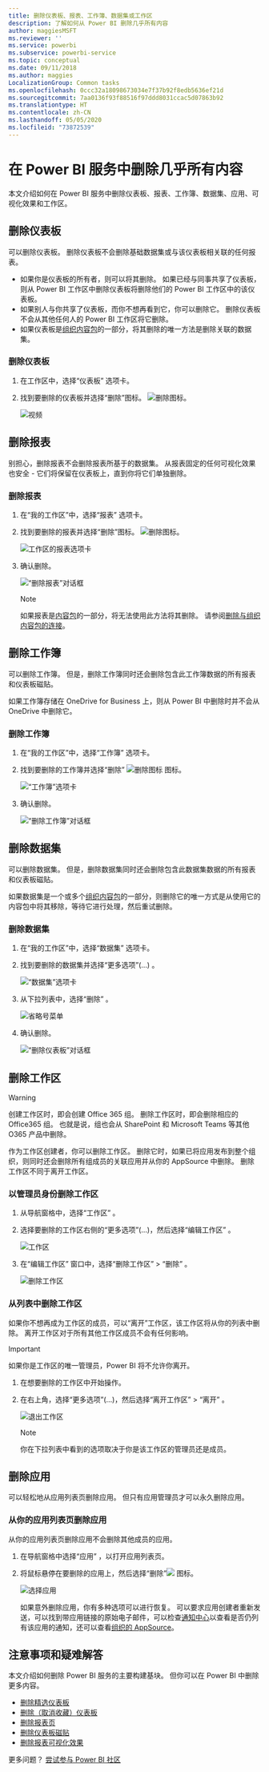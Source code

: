 ```yaml
---
title: 删除仪表板、报表、工作簿、数据集或工作区
description: 了解如何从 Power BI 删除几乎所有内容
author: maggiesMSFT
ms.reviewer: ''
ms.service: powerbi
ms.subservice: powerbi-service
ms.topic: conceptual
ms.date: 09/11/2018
ms.author: maggies
LocalizationGroup: Common tasks
ms.openlocfilehash: 0ccc32a18098673034e7f37b92f8edb5636ef21d
ms.sourcegitcommit: 7aa0136f93f88516f97ddd8031ccac5d07863b92
ms.translationtype: HT
ms.contentlocale: zh-CN
ms.lasthandoff: 05/05/2020
ms.locfileid: "73872539"
---
```

# <a name="delete-almost-anything-in-power-bi-service"></a>在 Power BI 服务中删除几乎所有内容
本文介绍如何在 Power BI 服务中删除仪表板、报表、工作簿、数据集、应用、可视化效果和工作区。

## <a name="delete-a-dashboard"></a>删除仪表板
可以删除仪表板。 删除仪表板不会删除基础数据集或与该仪表板相关联的任何报表。

* 如果你是仪表板的所有者，则可以将其删除。 如果已经与同事共享了仪表板，则从 Power BI 工作区中删除仪表板将删除他们的 Power BI 工作区中的该仪表板。
* 如果别人与你共享了仪表板，而你不想再看到它，你可以删除它。  删除仪表板不会从其他任何人的 Power BI 工作区将它删除。
* 如果仪表板是[组织内容包](service-organizational-content-pack-disconnect.md)的一部分，将其删除的唯一方法是删除关联的数据集。

### <a name="to-delete-a-dashboard"></a>删除仪表板
1. 在工作区中，选择“仪表板”  选项卡。
2. 找到要删除的仪表板并选择“删除”图标。 ![删除图标](media/service-delete/power-bi-delete-icon.png)。

    ![视频](media/service-delete/power-bi-delete-dash.gif)

## <a name="delete-a-report"></a>删除报表
别担心，删除报表不会删除报表所基于的数据集。  从报表固定的任何可视化效果也安全 - 它们将保留在仪表板上，直到你将它们单独删除。

### <a name="to-delete-a-report"></a>删除报表
1. 在“我的工作区”中，选择“报表”  选项卡。
2. 找到要删除的报表并选择“删除”图标。   ![删除图标](media/service-delete/power-bi-delete-icon.png)。   

    ![工作区的报表选项卡](media/service-delete/power-bi-delete-reportnew.png)
3. 确认删除。

   ![“删除报表”对话框](media/service-delete/power-bi-delete-report.png)

   > [!NOTE]
   > 如果报表是[内容包](service-organizational-content-pack-introduction.md)的一部分，将无法使用此方法将其删除。  请参阅[删除与组织内容包的连接](service-organizational-content-pack-disconnect.md)。
   >
   >

## <a name="delete-a-workbook"></a>删除工作簿
可以删除工作簿。 但是，删除工作簿同时还会删除包含此工作簿数据的所有报表和仪表板磁贴。

如果工作簿存储在 OneDrive for Business 上，则从 Power BI 中删除时并不会从 OneDrive 中删除它。

### <a name="to-delete-a-workbook"></a>删除工作簿
1. 在“我的工作区”中，选择“工作簿”  选项卡。
2. 找到要删除的工作簿并选择“删除” ![删除图标](media/service-delete/power-bi-delete-report2.png) 图标。

    ![“工作簿”选项卡](media/service-delete/power-bi-delete-workbooknew.png)
3. 确认删除。

   ![“删除工作簿”对话框](media/service-delete/power-bi-delete-confirm.png)

## <a name="delete-a-dataset"></a>删除数据集
可以删除数据集。 但是，删除数据集同时还会删除包含此数据集数据的所有报表和仪表板磁贴。

如果数据集是一个或多个[组织内容包](service-organizational-content-pack-disconnect.md)的一部分，则删除它的唯一方式是从使用它的内容包中将其移除，等待它进行处理，然后重试删除。

### <a name="to-delete-a-dataset"></a>删除数据集
1. 在“我的工作区”中，选择“数据集”  选项卡。
2. 找到要删除的数据集并选择“更多选项”(…)  。  

    ![“数据集”选项卡](media/service-delete/power-bi-delete-datasetnew.png)
3. 从下拉列表中，选择“删除”  。

   ![省略号菜单](media/service-delete/power-bi-delete-datasetnew2.png)
4. 确认删除。

   ![“删除仪表板”对话框](media/service-delete/power-bi-delete-dataset-confirm.png)

## <a name="delete-a-workspace"></a>删除工作区
> [!WARNING]
> 创建工作区时，即会创建 Office 365 组。 删除工作区时，即会删除相应的 Office365 组。 也就是说，组也会从 SharePoint 和 Microsoft Teams 等其他 O365 产品中删除。
>
>

作为工作区创建者，你可以删除工作区。 删除它时，如果已将应用发布到整个组织，则同时还会删除所有组成员的关联应用并从你的 AppSource 中删除。 删除工作区不同于离开工作区。

### <a name="to-delete-a-workspace---if-you-are-an-admin"></a>以管理员身份删除工作区
1. 从导航窗格中，选择“工作区”  。

2. 选择要删除的工作区右侧的“更多选项”(…)，然后选择“编辑工作区”   。

    ![工作区](media/service-delete/power-bi-delete-workspace.png)

3. 在“编辑工作区”  窗口中，选择“删除工作区”   > “删除”  。

    ![删除工作区](media/service-delete/power-bi-delete-workspace2.png)

### <a name="to-remove-a-workspace-from-your-list"></a>从列表中删除工作区
如果你不想再成为工作区的成员，可以“离开”工作区，该工作区将从你的列表中删除。 离开工作区对于所有其他工作区成员不会有任何影响。  

> [!IMPORTANT]
> 如果你是工作区的唯一管理员，Power BI 将不允许你离开。
>
>

1. 在想要删除的工作区中开始操作。

2. 在右上角，选择“更多选项”(…)，然后选择“离开工作区” > “离开”    。

      ![退出工作区](media/service-delete/power-bi-leave-workspace.png)

   > [!NOTE]
   > 你在下拉列表中看到的选项取决于你是该工作区的管理员还是成员。
   >
   >

## <a name="delete-or-remove-an-app"></a>删除应用
可以轻松地从应用列表页删除应用。 但只有应用管理员才可以永久删除应用。

### <a name="remove-an-app-from-your-app-list-page"></a>从你的应用列表页删除应用
从你的应用列表页删除应用不会删除其他成员的应用。

1. 在导航窗格中选择“应用”  ，以打开应用列表页。
2. 将鼠标悬停在要删除的应用上，然后选择“删除”![](media/service-delete/power-bi-delete-report2.png) 图标。

   ![选择应用](media/service-delete/power-bi-delete-app.png)

   如果意外删除应用，你有多种选项可以进行恢复。  可以要求应用创建者重新发送，可以找到带应用链接的原始电子邮件，可以检查[通知中心](service-notification-center.md)以查看是否仍列有该应用的通知，还可以查看[组织的 AppSource](consumer/end-user-apps.md)。

## <a name="considerations-and-troubleshooting"></a>注意事项和疑难解答
本文介绍如何删除 Power BI 服务的主要构建基块。 但你可以在 Power BI 中删除更多内容。  

* [删除精选仪表板](service-dashboard-featured.md)
* [删除（取消收藏）仪表板](service-dashboard-favorite.md)
* [删除报表页](service-delete.md)
* [删除仪表板磁贴](service-dashboard-edit-tile.md)
* [删除报表可视化效果](service-delete.md)

更多问题？ [尝试参与 Power BI 社区](https://community.powerbi.com/)
